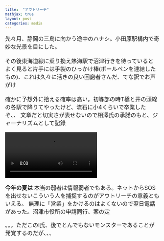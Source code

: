 ```yaml
---
title:  "アウトリーチ"
mathjax: true
layout: post
categories: media
---
```

<span style="font-size:large">
先々月、静岡の三島に向かう途中のハナシ。小田原駅構内で奇妙な光景を目にした。<br><br>
その後東海道線に乗り換え熱海駅で沼津行きを待っていると
よく見ると片手には手製のひっかけ棒(ボールペンを連結したもの)、これは久々に活きの良い困窮者さんだ、てな訳でお声がけ<br><br>
確かに予想外に拾える確率は高い。初等部の時T橋と井の頭線の各駅で降りてやったけど、流石に小4くらいで卒業したぞ、、
文章だと切実さが表せないので相澤氏の承諾のもと、ジャーナリズムとして記録
	
<video src="https://github.com/t-hlki/t-hlki.github.io/assets/128742660/ecd7c862-fb76-40c6-976a-4e3bd54c337f" loop></video>

<span style="font-size:large;"><strong>今年の夏は</strong></span>
<span style="font-size:large">
本当の弱者は情報弱者でもある。ネットからSOSを出せないこういう人を捕捉するのがアウトリーチの意義ともいえる。
無理に「営業」をかけるのはよくないので翌日電話があった。沼津市役所の申請同行、案の定


。。。ただこのI氏、後でとんでもないモンスターであることが発覚するのだが、、、
